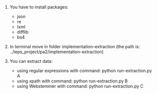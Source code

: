 1. You have to install packages:
    - json
    - re
    - lxml 
    - difflib
    - bs4

2. In terminal move in folder implementation-extraction
   (the path is: ../ieps_project/pa2/implementation-extraction)

3. You can extract data:
   - using regular expressions with command: python run-extraction.py A
   - using xpath with command: python run-extraction.py B
   - using Webstemmer with command: python run-extraction.py C
